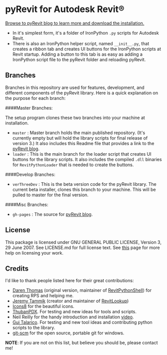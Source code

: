 # pyRevit for Autodesk Revit®

[Browse to pyRevit blog to learn more and download the installation.](http://eirannejad.github.io/pyRevit/)

- In it's simplest form, it's a folder of IronPython `.py` scripts for Autodesk Revit.
- There is also an IronPython helper script, named `__init__.py`, that creates a ribbon tab and creates UI buttons for the IronPython scripts at Revit startup. Adding a button to this tab is as easy as adding a IronPython script file to the pyRevit folder and reloading pyRevit. 

## Branches

Branches in this repository are used for features, development, and different components of the pyRevit library. Here is a quick explanation on the purpose for each branch:

####Master Branches:

The setup program clones these two branches into your machine at installation.

-	`master` : Master branch holds the main published repository. (It's currently empty but will hold the library scripts for final release of version 3.) It also includes this Readme file that provides a link to the [pyRevit blog](http://eirannejad.github.io/pyRevit/).
- `loader` : This is the main branch for the loader script that creates UI buttons for the library scripts. It also includes the compiled `.dll` binaries for `RevitPythonLoader` that is needed to create the buttons.

####Develop Branches:

- `verThreeDev` : This is the beta version code for the pyRevit library. The current beta installer, clones this branch to your machine. This will be pulled to master for the final version.

####Misc Branches:

- `gh-pages` : The source for [pyRevit blog](http://eirannejad.github.io/pyRevit/).


## License

This package is licensed under  GNU GENERAL PUBLIC LICENSE, Version 3, 29 June 2007.
See LICENSE.md for full license text.
See [this](http://choosealicense.com/) page for more help on licensing your work.

## Credits

I'd like to thank people listed here for their great contributions:

- [Daren Thomas](https://github.com/daren-thomas) (original version, maintainer of [RevitPythonShell](https://github.com/architecture-building-systems/revitpythonshell)) for creating RPS and helping me.
- [Jeremy Tammik](https://github.com/jeremytammik) (creator and maintainer of [RevitLookup](https://github.com/jeremytammik/RevitLookup))
- [Icons8](https://icons8.com/) for the beautiful icons.
- [ThubanPDX](https://github.com/ThubanPDX). For testing and new ideas for tools and scripts.
- Neil Reilly for the handy introduction and installation [video](https://www.youtube.com/watch?v=71rvCspWNHs).
- [Gui Talarico](https://github.com/gtalarico). For testing and new tool ideas and contributing python scripts to the library.
- [git-scm](https://git-scm.com) for the open source, portable git for windows.

**NOTE**: If you are not on this list, but believe you should be, please contact me!
